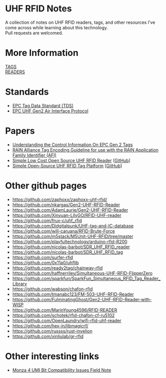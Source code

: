 # UHF RFID Notes
A collection of notes on UHF RFID readers, tags, and other resources I've come across while learning about this technology.<br>
Pull requests are welcomed.

# More Information
[TAGS](./TAGS-ANTENNA.md)<br>
[READERS](./READERS.md)<br>

# Standards
- [EPC Tag Data Standard (TDS)](https://www.gs1.org/standards/tds)
- [EPC UHF Gen2 Air Interface Protocol](https://www.gs1.org/standards/rfid/uhf-air-interface-protocol)

# Papers
- [Understanding the Control Information 
On EPC Gen 2 Tags](https://www.rfidjournal.com/wp-content/uploads/2020/01/464.pd)
- [RAIN Alliance Tag Encoding Guideline 
for use with the RAIN Application 
Family Identifier (AFI)](https://rainrfid.org/wp-content/uploads/2022/05/RAIN-Alliance-Tag-Encoding-Guideline.pdf)
- [Simple Low Cost Open Source UHF RFID Reader](https://nicolas-barbot.ovh/wiki/index.php?title=Simple_Low_Cost_Open_Source_UHF_RFID_Reader) [[GitHub](https://github.com/nicolas-barbot/SDR_UHF_RFID_reader)]
- [Simple Open-Source UHF RFID Tag Platform](https://people.ece.uw.edu/nikitin_pavel/papers/RFID_2023_tag.pdf) [[GitHub](https://github.com/nicolas-barbot/SDR_UHF_RFID_tag)]

# Other github pages
- https://github.com/zaphoxx/zaphoxx-uhf-rfid/
- https://github.com/nkargas/Gen2-UHF-RFID-Reader
- https://github.com/AdamLaurie/Gen2-UHF-RFID-Reader
- https://github.com/Xinyuan-LilyGO/RFID-UHF-reader
- https://github.com/frux-c/uhf_rfid
- https://github.com/Didgitalpunk/UHF-tag-and-IC-database
- https://github.com/will-caruana/RFID-Brute-Force
- https://github.com/m5stack/M5Unit-UHF-RFID/tree/master
- https://github.com/playfultechnology/arduino-rfid-R200
- https://github.com/nicolas-barbot/SDR_UHF_RFID_reader
- https://github.com/nicolas-barbot/SDR_UHF_RFID_tag
- https://github.com/surfer-rfid
- https://github.com/0x11a0/uhflib
- https://github.com/ready2tag/chainway-rfid
- https://github.com/haffnerriley/Simultaneous-UHF-RFID-FlipperZero
- https://github.com/sparkfun/SparkFun_Simultaneous_RFID_Tag_Reader_Library
- https://github.com/wabson/chafon-rfid
- https://github.com/tmanabc123/FM-503-UHF-RFID-Reader
- https://github.com/FulminatingGhost/Gen2-UHF-RFID-Reader-with-WISP
- https://github.com/MarinYoung4596/RFID-READER
- https://github.com/schotek/rfid-chafon-cf-ru5102
- https://github.com/OpenLaundry/wifi-rfid-uhf-reader
- https://github.com/hex-in/libmagicrf/
- https://github.com/russss/rust-invelion
- https://github.com/xinliulab/gr-rfid

# Other interesting links
- [Monza 4 UMI Bit Compatibility Issues Field Note](https://support.impinj.com/hc/en-us/articles/205798798-Monza-4-UMI-Bit-Compatibility-Issues-Field-Note)
